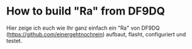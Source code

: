 # How to build "Ra" from DF9DQ

Hier zeige ich euch wie Ihr ganz einfach ein "Ra" von DF9DQ (https://github.com/einergehtnochrein) aufbaut, flasht, configuriert und testet.
